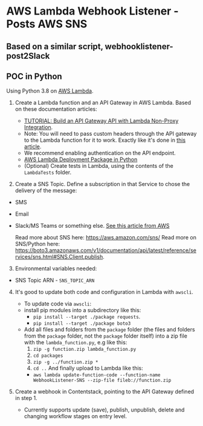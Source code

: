 # AWS Lambda Webhook Listener - Posts AWS SNS
## Based on a similar script, webhooklistener-post2Slack
## POC in Python

Using Python 3.8 on [AWS Lambda](https://aws.amazon.com/lambda/).

1. Create a Lambda function and an API Gateway in AWS Lambda. Based on these documentation articles:
   * [TUTORIAL: Build an API Gateway API with Lambda Non-Proxy Integration](https://docs.aws.amazon.com/apigateway/latest/developerguide/getting-started-lambda-non-proxy-integration.html).
   * Note: You will need to pass custom headers through the API gateway to the Lambda function for it to work. Exactly like it's done in [this article](https://aws.amazon.com/premiumsupport/knowledge-center/custom-headers-api-gateway-lambda/).
   * We recommend enabling authentication on the API endpoint.
   * [AWS Lambda Deployment Package in Python](https://docs.aws.amazon.com/lambda/latest/dg/python-package.html)
   * (Optional) Create tests in Lambda, using the contents of the `LambdaTests` folder.

2. Create a SNS Topic. Define a subscription in that Service to chose the delivery of the message:
  * SMS
  * Email
  * Slack/MS Teams or something else. [See this article from AWS](https://aws.amazon.com/premiumsupport/knowledge-center/sns-lambda-webhooks-chime-slack-teams/)


    Read more about SNS here: https://aws.amazon.com/sns/
    Read more on SNS/Python here: https://boto3.amazonaws.com/v1/documentation/api/latest/reference/services/sns.html#SNS.Client.publish.

3. Environmental variables needed:
  * SNS Topic ARN - `SNS_TOPIC_ARN`


4. It's good to update both code and configuration in Lambda with `awscli`.
   * To update code via `awscli`:
    * install pip modules into a subdirectory like this:
      * `pip install --target ./package requests`.
      * `pip install --target ./package boto3`
    * Add all files and folders from the `package` folder (the files and folders from the `package` folder, not the `package` folder itself) into a zip file with the `lambda_function.py`, e.g like this:
      1. `zip -g function.zip lambda_function.py`
      2. `cd packages`
      3. `zip -g ../function.zip *`
      4. `cd ..`
    And finally upload to Lambda like this:
      * `aws lambda update-function-code --function-name WebhookListener-SNS --zip-file fileb://function.zip`

5. Create a webhook in Contentstack, pointing to the API Gateway defined in step 1.
    * Currently supports update (save), publish, unpublish, delete and changing workflow stages on entry level.
